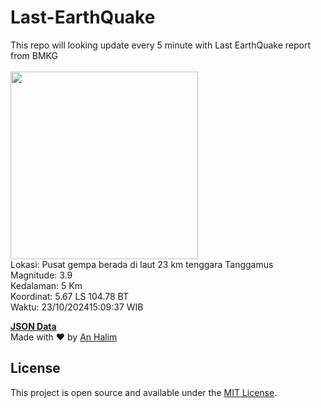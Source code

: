 # Last-EarthQuake
This repo will looking update every 5 minute with Last EarthQuake report from BMKG
<br>
<br>
<img src="https://static.bmkg.go.id/20241023150937.mmi.jpg" width="300"/>
<br>
Lokasi: Pusat gempa berada di laut 23 km tenggara Tanggamus <br>
Magnitude: 3.9 <br>
Kedalaman: 5 Km <br>
Koordinat: 5.67 LS 104.78 BT <br>
Waktu: 23/10/202415:09:37 WIB <br>

<a href="./data/data.json">**JSON Data**</a>
<br>
Made with ❤️ by <a href="https://github.com/an-halim">An Halim</a>
## License

This project is open source and available under the [MIT License](LICENSE).
